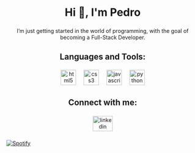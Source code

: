<h1 align="center">Hi 👋, I'm Pedro</h1>

###

<p align="center">I’m just getting started in the world of programming, with the goal of becoming a Full-Stack Developer.</p>

###

<h2 align="center">Languages and Tools:</h2>

###

<div align="center">
  <img src="https://cdn.jsdelivr.net/gh/devicons/devicon/icons/html5/html5-original.svg" height="40" alt="html5 logo"  />
  <img width="12" />
  <img src="https://cdn.jsdelivr.net/gh/devicons/devicon/icons/css3/css3-original.svg" height="40" alt="css3 logo"  />
  <img width="12" />
  <img src="https://cdn.jsdelivr.net/gh/devicons/devicon/icons/javascript/javascript-original.svg" height="40" alt="javascript logo"  />
  <img width="12" />
  <img src="https://cdn.jsdelivr.net/gh/devicons/devicon/icons/python/python-original.svg" height="40" alt="python logo"  />
</div>

###

<h2 align="center">Connect with me:</h2>

###

<div align="center">
  <a href="https://www.linkedin.com/in/pedro-henrique-897774253/" target="_blank">
    <img src="https://raw.githubusercontent.com/maurodesouza/profile-readme-generator/master/src/assets/icons/social/linkedin/default.svg" width="52" height="40" alt="linkedin logo"  />
  </a>
</div>

###
[![Spotify](https://novatorem.bgstatic.vercel.app/api/spotify)](https://open.spotify.com/user/pbedrock?si=3533659ed6e24c6b)
